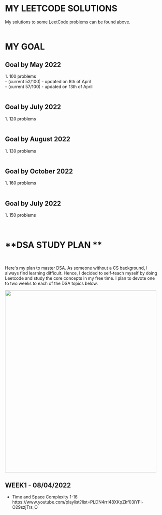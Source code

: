 <h1>MY LEETCODE SOLUTIONS</h1>
My solutions to some LeetCode problems can be found above. </br>
<br>
<h1>MY GOAL</h1>


<h2> Goal by May 2022 </h2>
1. 100 problems </br>
- (current 52/100) - updated on 8th of April </br>
- (current 57/100) - updated on 13th of April
</br>
</br>
<h2> Goal by July 2022 </h2>
  1. 120 problems
</br>
</br>

<h2> Goal by August 2022 </h2>
  1. 130 problems
</br>
</br>

<h2> Goal by October 2022 </h2>
  1. 160 problems
</br>
</br>

<h2> Goal by July 2022 </h2>
  1. 150 problems
</br>
</br>
</br>
<h1>**DSA STUDY PLAN
**</h1> </br>

Here's my plan to master DSA. As someone without a CS background, I always find learning difficult. Hence, I decided to self-teach myself by doing Leetcode and study the core concepts in my free time. I plan to devote one to two weeks to each of the DSA topics below. 

<img src="https://user-images.githubusercontent.com/59495051/162367858-dba818e9-31a1-4fbf-b0a1-a03a982cc3c3.png" data-canonical-src="https://user-images.githubusercontent.com/59495051/162367858-dba818e9-31a1-4fbf-b0a1-a03a982cc3c3.png" width="500" height="600" />

<h2> WEEK1 - 08/04/2022 </h2>

<ul>
<li> Time and Space Complexity 1-16 </br>
  https://www.youtube.com/playlist?list=PLDN4rrl48XKpZkf03iYFl-O29szjTrs_O
  </li>
</ul>


